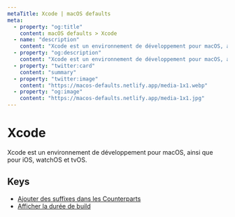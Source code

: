 ```yaml
---
metaTitle: Xcode | macOS defaults
meta:
  - property: "og:title"
    content: macOS defaults > Xcode
  - name: "description"
    content: "Xcode est un environnement de développement pour macOS, ainsi que pour iOS, watchOS et tvOS."
  - property: "og:description"
    content: "Xcode est un environnement de développement pour macOS, ainsi que pour iOS, watchOS et tvOS."
  - property: "twitter:card"
    content: "summary"
  - property: "twitter:image"
    content: "https://macos-defaults.netlify.app/media-1x1.webp"
  - property: "og:image"
    content: "https://macos-defaults.netlify.app/media-1x1.jpg"
---
```

# Xcode

Xcode est un environnement de développement pour macOS, ainsi que pour iOS, watchOS et tvOS.

## Keys

- [Ajouter des suffixes dans les Counterparts](./ideadditionalcounterpartsuffixes.html)
- [Afficher la durée de build](./showbuildoperationduration.html)
